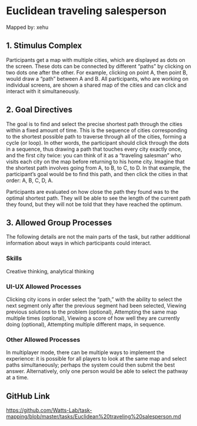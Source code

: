 # Euclidean traveling salesperson

Mapped by: xehu 

## 1. Stimulus Complex 
Participants get a map with multiple cities, which are displayed as dots on the screen. These dots can be connected by different “paths” by clicking on two dots one after the other. For example, clicking on point A, then point B, would draw a “path” between A and B. All participants, who are working on individual screens, are shown a shared map of the cities and can click and interact with it simultaneously.

## 2. Goal Directives 
The goal is to find and select the precise shortest path through the cities within a fixed amount of time. This is the sequence of cities corresponding to the shortest possible path to traverse through all of the cities, forming a cycle (or loop). In other words, the participant should click through the dots in a sequence, thus drawing a path that touches every city exactly once, and the first city twice: you can think of it as a “traveling salesman” who visits each city on the map before returning to his home city. Imagine that the shortest path involves going from A, to B, to C, to D. In that example, the participant’s goal would be to find this path, and then click the cities in that order: A, B, C, D, A.

Participants are evaluated on how close the path they found was to the optimal shortest path. They will be able to see the length of the current path they found, but they will not be told that they have reached the optimum.

## 3. Allowed Group Processes 
The following details are not the main parts of the task, but rather additional information about ways in which participants could interact.

### Skills 
Creative thinking, analytical thinking

### UI-UX Allowed Processes
Clicking city icons in order select the “path,” with the ability to select the next segment only after the previous segment had been selected,
Viewing previous solutions to the problem (optional),
Attempting the same map multiple times (optional),
Viewing a score of how well they are currently doing (optional),
Attempting multiple different maps, in sequence.

### Other Allowed Processes
In multiplayer mode, there can be multiple ways to implement the experience: it is possible for all players to look at the same map and select paths simultaneously; perhaps the system could then submit the best answer. Alternatively, only one person would be able to select the pathway at a time.

## GitHub Link 
https://github.com/Watts-Lab/task-mapping/blob/master/tasks/Euclidean%20traveling%20salesperson.md

